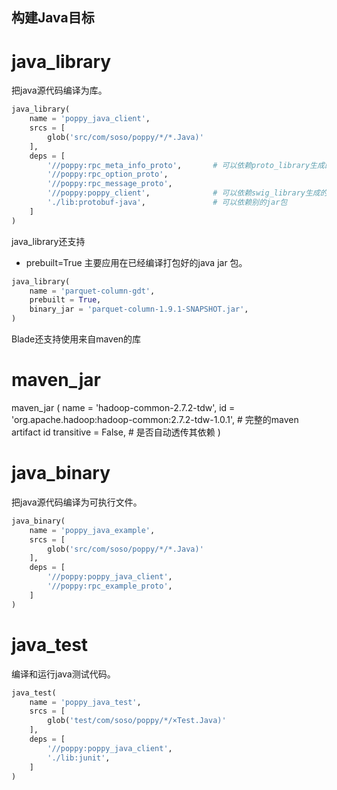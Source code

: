构建Java目标
---

# java_library

把java源代码编译为库。
```python
java_library(
    name = 'poppy_java_client',
    srcs = [
        glob('src/com/soso/poppy/*/*.Java)'
    ],
    deps = [
        '//poppy:rpc_meta_info_proto',       # 可以依赖proto_library生成的java文件一起编译打包
        '//poppy:rpc_option_proto',
        '//poppy:rpc_message_proto',
        '//poppy:poppy_client',              # 可以依赖swig_library生成的java文件一起编译打包
        './lib:protobuf-java',               # 可以依赖别的jar包
    ]
)
```

java_library还支持
* prebuilt=True
主要应用在已经编译打包好的java jar 包。
```python
java_library(                                                                                        
    name = 'parquet-column-gdt',                                                                     
    prebuilt = True,                                                                                 
    binary_jar = 'parquet-column-1.9.1-SNAPSHOT.jar',                                                
) 
```

Blade还支持使用来自maven的库
# maven_jar
maven_jar (
  name = 'hadoop-common-2.7.2-tdw',
  id = 'org.apache.hadoop:hadoop-common:2.7.2-tdw-1.0.1',  # 完整的maven artifact id
  transitive = False,  # 是否自动透传其依赖
)

# java_binary
把java源代码编译为可执行文件。
```python
java_binary(
    name = 'poppy_java_example',
    srcs = [
        glob('src/com/soso/poppy/*/*.Java)'
    ],
    deps = [
        '//poppy:poppy_java_client',
        '//poppy:rpc_example_proto',
    ]
)
```

# java_test
编译和运行java测试代码。
```python
java_test(
    name = 'poppy_java_test',
    srcs = [
        glob('test/com/soso/poppy/*/×Test.Java)'
    ],
    deps = [
        '//poppy:poppy_java_client',
        './lib:junit',
    ]
)
```
